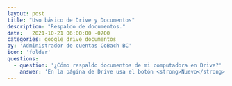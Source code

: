 ```yaml
---
layout: post
title: "Uso básico de Drive y Documentos"
description: "Respaldo de documentos."
date:   2021-10-21 06:00:00 -0700
categories: google drive documentos
by: 'Administrador de cuentas CoBach BC'
icon: 'folder'
questions:
  - question: '¿Cómo respaldo documentos de mi computadora en Drive?'
    answer: 'En la página de Drive usa el botón <strong>Nuevo</strong> para subir contenido de tu computadora. Puedes elegir entre subir archivos o carpetas completas.'
---
```

